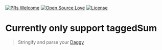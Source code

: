 [![PRs Welcome](https://img.shields.io/badge/PRs-welcome-brightgreen.svg)](http://makeapullrequest.com)
[![Open Source Love](https://badges.frapsoft.com/os/v1/open-source.svg?v=103)](https://github.com/rametta/meatball/)
[![License](https://img.shields.io/badge/License-Apache%202.0-blue.svg)](https://opensource.org/licenses/Apache-2.0)

# Currently only support taggedSum

> Stringify and parse your [Daggy](https://github.com/fantasyland/daggy)

<!-- ## Install
```sh
yarn add meatball
```

Meatball has a peer dependency on [fluture](https://github.com/fluture-js/Fluture)
```sh
yarn add fluture
```

## Usage examples
Listen to any redux action, perform side effect, return a new redux action to be fired
```js
// epics.js
import { searchRes, searchErr } from './reducer'
import { tryP, after } from 'fluture'

// Simple example
const simpleEpic = {
  type: 'SUBMIT_SEARCH', // listen for this action
  do: ({ payload }) => tryP(() => fetch(payload)) // fetch async data
    .map(res => res.json())
    .map(data => searchRes(data)) // redux action to save data
    .mapRej(e => searchErr(e)) // redux action for handling error
}

// Return multiple actions with an array
const multipleEpic = {
  type: 'SUBMIT_SEARCH', // listen for this action
  do: ({ payload }) => tryP(() => fetch(payload)) // fetch async data
    .map(res => res.json())
    .map(data => [searchRes(data), clearSidebar()]) // multiple actions
}

// Complex example
const complexEpic = {
  type: 'SUBMIT_SEARCH', // listen for this action
  latest: true, // Like rxjs switchMap, cancels previous action if not resolved
  do: ({ payload }) => after(200, payload) // delay fetching data for 200ms
    .chain(text => tryP(() => fetch(text)))
    .map(res => res.json())
    .map(data => [searchRes(data), clearSidebar()]) // multiple actions
    .mapRej(searchErr)
}

export default [ simpleEpic, multipleEpic, complexEpic ]

// index.js
import meatball from 'meatball'
import epics from './epics'

const store = createStore(
  reducers,
  applyMiddleware(meatball(epics))
)
```

[Real example](/example) -->